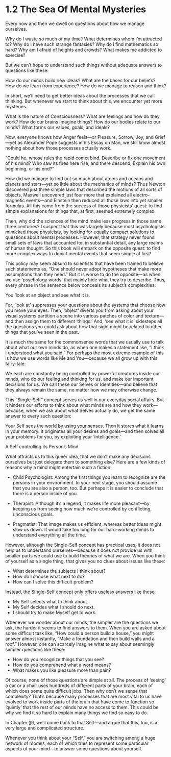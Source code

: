 # 1.2 The Sea Of Mental Mysteries

Every now and then we dwell on questions about how we manage ourselves.

Why do I waste so much of my time?
What determines whom I’m attracted to?
Why do I have such strange fantasies?
Why do I find mathematics so hard?
Why am I afraid of heights and crowds?
What makes me addicted to exercise?

But we can’t hope to understand such things without adequate answers to questions like these:

How do our minds build new ideas?
What are the bases for our beliefs?
How do we learn from experience?
How do we manage to reason and think?

In short, we’ll need to get better ideas about the processes that we call thinking. But whenever we start to think about this, we encounter yet more mysteries.

What is the nature of Consciousness?
What are feelings and how do they work? How do our brains Imagine things?
How do our bodies relate to our minds?
What forms our values, goals, and ideals?

Now, everyone knows how Anger feels––or Pleasure, Sorrow, Joy, and Grief —yet as Alexander Pope suggests in his Essay on Man, we still know almost nothing about how those processes actually work.

“Could he, whose rules the rapid comet bind,
Describe or fix one movement of his mind?
Who saw its fires here rise, and there descend,
Explain his own beginning, or his end?”

How did we manage to find out so much about atoms and oceans and planets and stars—yet so little about the mechanics of minds? Thus Newton discovered just three simple laws that described the motions of all sorts of objects, Maxwell uncovered just four more that explained all electro-magnetic events—and Einstein then reduced all those laws into yet smaller formulas. All this came from the success of those physicists’ quest: to find simple explanations for things that, at first, seemed extremely complex.

Then, why did the sciences of the mind make less progress in those same three centuries? I suspect that this was largely because most psychologists mimicked those physicists, by looking for equally compact solutions to questions about mental processes. However, that strategy never found small sets of laws that accounted for, in substantial detail, any large realms of human thought. So this book will embark on the opposite quest: to find more complex ways to depict mental events that seem simple at first!

This policy may seem absurd to scientists that have been trained to believe such statements as, “One should never adopt hypotheses that make more assumptions than they need.” But it is worse to do the opposite—as when we use ‘psychology words’ that mainly hide what they try to describe. Thus, every phrase in the sentence below conceals its subject’s complexities:

You ‘look at an object and see what it is.

For, ‘look at’ suppresses your questions about the systems that choose how you move your eyes. Then, ‘object’ diverts you from asking about your visual systems partition a scene into various patches of color and texture—and then assign them to different ‘things.’ And, ‘see what it is’ sidesteps all the questions you could ask about how that sight might be related to other things that you’ve seen in the past.

It is much the same for the commonsense words that we usually use to talk about what our own minds do, as when one makes a statement like, “I think I understood what you said.” For perhaps the most extreme example of this is how we use words like Me and You—because we all grow up with this fairy-tale:

We each are constantly being controlled by powerful creatures inside our minds, who do our feeling and thinking for us, and make our important decisions for us. We call these our Selves or Identities—and believe that they always remain the same, no matter how we may otherwise change.

This “Single-Self” concept serves us well in our everyday social affairs. But it hinders our efforts to think about what minds are and how they work—because, when we ask about what Selves actually do, we get the same answer to every such question:

Your Self sees the world by using your senses. Then it stores what it learns in your memory. It originates all your desires and goals—and then solves all your problems for you, by exploiting your ‘intelligence.’

A Self controlling its Person’s Mind

What attracts us to this queer idea, that we don’t make any decisions ourselves but just delegate them to something else? Here are a few kinds of reasons why a mind might entertain such a fiction:

- Child Psychologist: Among the first things you learn to recognize are the persons in your environment. In your next stage, you should assume that you are also a person, too. But perhaps it is easier to conclude that there is a person inside of you.

- Therapist: Although it’s a legend, it makes life more pleasant—by keeping us from seeing how much we’re controlled by conflicting, unconscious goals.

- Pragmatist: That image makes us efficient, whereas better ideas might slow us down. It would take too long for our hard-working minds to understand everything all the time.

However, although the Single-Self concept has practical uses, it does not help us to understand ourselves—because it does not provide us with smaller parts we could use to build theories of what we are. When you think of yourself as a single thing, that gives you no clues about issues like these:

- What determines the subjects I think about?
- How do I choose what next to do?
- How can I solve this difficult problem?

Instead, the Single-Self concept only offers useless answers like these:

- My Self selects what to think about.
- My Self decides what I should do next.
- I should try to make Myself get to work.

Whenever we wonder about our minds, the simpler are the questions we ask, the harder it seems to find answers to them. When you are asked about some difficult task like, “How could a person build a house,” you might answer almost instantly, “Make a foundation and then build walls and a roof.” However, one can scarcely imagine what to say about seemingly simpler questions like these:

- How do you recognize things that you see?
- How do you comprehend what a word means?
- What makes you like pleasure more than pain?

Of course, none of those questions are simple at all. The process of ‘seeing’ a car or a chair uses hundreds of different parts of your brain, each of which does some quite difficult jobs. Then why don’t we sense that complexity? That’s because many processes that are most vital to us have evolved to work inside parts of the brain that have come to function so ‘quietly’ that the rest of our minds have no access to them. This could be why we find it so hard to explain many things we find so easy to do.

In Chapter §9, we’ll come back to that Self—and argue that this, too, is a very large and complicated structure.

Whenever you think about your “Self,” you are switching among a huge network of models, each of which tries to represent some particular aspects of your mind—to answer some questions about yourself.
